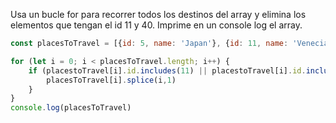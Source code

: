 Usa un bucle for para recorrer todos los destinos del array y elimina los elementos que tengan el id 11 y 40. Imprime en un console log el array.
```js
const placesToTravel = [{id: 5, name: 'Japan'}, {id: 11, name: 'Venecia'}, {id: 23, name: 'Murcia'}, {id: 40, name: 'Santander'}, {id: 44, name: 'Filipinas'}, {id: 59, name: 'Madagascar'}]

for (let i = 0; i < placesToTravel.length; i++) {
    if (placestoTravel[i].id.includes(11) || placestoTravel[i].id.includes(40)) {
        placesToTravel[i].splice(i,1)
    }
}
console.log(placesToTravel)
```